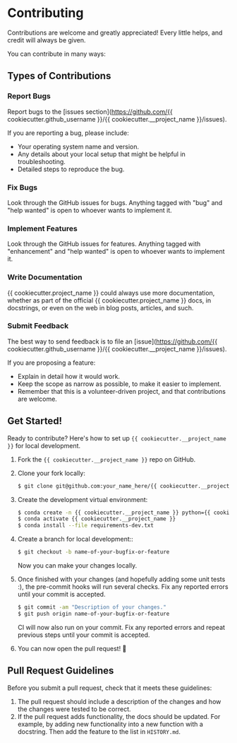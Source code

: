 # Contributing

Contributions are welcome and greatly appreciated! Every little helps, and credit will always be given.

You can contribute in many ways:

## Types of Contributions

### Report Bugs

Report bugs to the [issues section](https://github.com/{{ cookiecutter.github_username }}/{{ cookiecutter.__project_name }}/issues).

If you are reporting a bug, please include:

* Your operating system name and version.
* Any details about your local setup that might be helpful in troubleshooting.
* Detailed steps to reproduce the bug.

### Fix Bugs

Look through the GitHub issues for bugs. Anything tagged with "bug" and "help
wanted" is open to whoever wants to implement it.

### Implement Features

Look through the GitHub issues for features. Anything tagged with "enhancement"
and "help wanted" is open to whoever wants to implement it.

### Write Documentation

{{ cookiecutter.project_name }} could always use more documentation, whether as part of the
official {{ cookiecutter.project_name }} docs, in docstrings, or even on the web in blog posts,
articles, and such.

### Submit Feedback

The best way to send feedback is to file an [issue](https://github.com/{{ cookiecutter.github_username }}/{{ cookiecutter.__project_name }}/issues).

If you are proposing a feature:

* Explain in detail how it would work.
* Keep the scope as narrow as possible, to make it easier to implement.
* Remember that this is a volunteer-driven project, and that contributions are welcome.

## Get Started!

Ready to contribute? Here's how to set up `{{ cookiecutter.__project_name }}` for local development.

1. Fork the `{{ cookiecutter.__project_name }}` repo on GitHub.
2. Clone your fork locally:

    ```bash
    $ git clone git@github.com:your_name_here/{{ cookiecutter.__project_name }}.git
    ```

3. Create the development virtual environment:

    ```bash
    $ conda create -n {{ cookiecutter.__project_name }} python={{ cookiecutter.python_version }}
    $ conda activate {{ cookiecutter.__project_name }}
    $ conda install --file requirements-dev.txt
    ```

4. Create a branch for local development::

    ```bash
    $ git checkout -b name-of-your-bugfix-or-feature
    ```

   Now you can make your changes locally.

5. Once finished with your changes (and hopefully adding some unit tests :), the pre-commit hooks will run several checks. Fix any reported errors until your commit is accepted.

    ```bash
    $ git commit -am "Description of your changes."
    $ git push origin name-of-your-bugfix-or-feature
    ```

    CI will now also run on your commit. Fix any reported errors and repeat previous steps until your commit is accepted.

6.  You can now open the pull request! 👏


## Pull Request Guidelines

Before you submit a pull request, check that it meets these guidelines:

1. The pull request should include a description of the changes and how the changes were tested to be correct.
2. If the pull request adds functionality, the docs should be updated. For example, by adding
   new functionality into a new function with a docstring. Then add the feature to the list in `HISTORY.md`.
